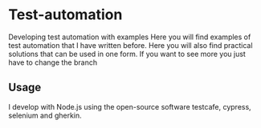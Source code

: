 # Test-automation 
Developing test automation with examples
Here you will find examples of test automation that I have written before. 
Here you will also find practical solutions that can be used in one form.
If you want to see more you just have to change the branch

## Usage
I develop with Node.js using the open-source software testcafe, cypress, selenium and gherkin.
